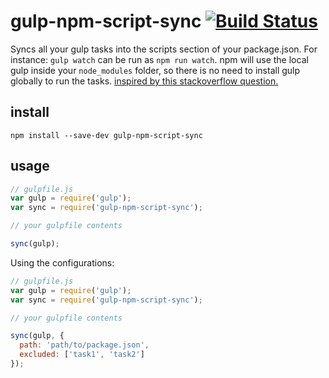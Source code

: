 gulp-npm-script-sync [![Build Status](https://travis-ci.org/austinpray/gulp-npm-script-sync.svg?branch=master)](https://travis-ci.org/austinpray/gulp-npm-script-sync)
====================

Syncs all your gulp tasks into the scripts section of your package.json. For instance: `gulp watch` can be run as `npm run watch`. npm will use the local gulp inside your `node_modules` folder, so there is no need to install gulp globally to run the tasks. [inspired by this stackoverflow question.](http://stackoverflow.com/a/27166589/1585343)

## install

```
npm install --save-dev gulp-npm-script-sync
```

## usage

```javascript 
// gulpfile.js
var gulp = require('gulp');
var sync = require('gulp-npm-script-sync');

// your gulpfile contents

sync(gulp);
```

Using the configurations:
```javascript
// gulpfile.js
var gulp = require('gulp');
var sync = require('gulp-npm-script-sync');

// your gulpfile contents

sync(gulp, {
  path: 'path/to/package.json',
  excluded: ['task1', 'task2']
});
```
